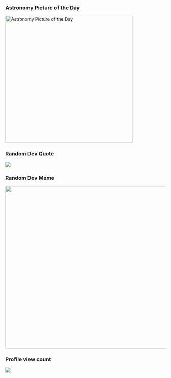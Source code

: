 


### Astronomy Picture of the Day
<img  src="https://go-apod.herokuapp.com/image" alt="Astronomy Picture of the Day" width="400" align="center" />


<!--
<img src="https://weather-icon.journeyad.repl.co/@india?v=1" align="right">
-->
  
### Random Dev Quote
![](https://quotes-github-readme.vercel.app/api?type=horizontal&theme=tokyonight)

### Random Dev Meme
<img src="https://random-memer.herokuapp.com/" width="512px"/>

### Profile view count
<img src="https://count.getloli.com/get/@:aasahu?theme=asoul" />

<!--

Here are some ideas to get you started:

- 🔭 I’m currently working on ...
- 🌱 I’m currently learning ...
- 👯 I’m looking to collaborate on ...
- 🤔 I’m looking for help with ...
- 💬 Ask me about ...
- 📫 How to reach me: ...
- 😄 Pronouns: ...
- ⚡ Fun fact: ...
-->

